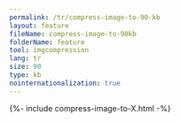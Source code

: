 ```yaml
---
permalink: /tr/compress-image-to-90-kb
layout: feature
fileName: compress-image-to-90kb
folderName: feature
tool: imgcompression
lang: tr
size: 90
type: kb
nointernationalization: true
---
```

{%- include compress-image-to-X.html -%}       
